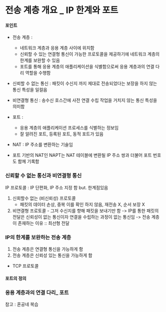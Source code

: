 # 전송 계층 개요 \_ IP 한계와 포트

#### 포인트

- 전송 계층 :

  - 네트워크 계층과 응용 계층 사이에 위치함
  - 신뢰할 수 있는 연결형 통신이 가능한 프로토콜을 제공하기에 네트워크 계층의 한계를 보완할 수 있음
  - 포트를 통해 응용 계층의 애플리케이션을 식별함으로써 응용 계층과의 연결 다리 역할을 수행함

- 신뢰할 수 없는 통신 : 패킷이 수신지 까지 제대로 전송되었다는 보장을 하지 않는 통신 특성을 일컬음
- 비연결형 통신 : 송수신 호스간에 사전 연결 수립 작업을 거치지 않는 통신 특성을 의미함
- 포트 :
  - 응용 계층의 애플리케이션 프로세스를 식별하는 정보임
  - 잘 알려진 포트, 등록된 포트, 동적 포트가 있음
- NAT : IP 주소를 변환하는 기술임
- 포트 기반의 NAT인 NAPT는 NAT 테이블에 변환될 IP 주소 쌍과 더불어 포트 번호도 함께 기록함

### 신뢰할 수 없는 통신과 비연결형 통신

IP 프로토콜 : IP 단편화, IP 주소 지정 함 but. 한계점있음

1. 신회할수 없는 (비신뢰성) 프로토콜
   - 패킷의 데이터 손상, 중복 이를 확인 하지 않음, 재전송 X, 순서 보장 X
2. 비연결형 프로토콜 - 그저 수신지를 향해 패킷을 보내기만 함
   -> IP를 통한 패킷의 전달은 신뢰성이 없는 통신이자 연결을 수립하는 과정이 없는 통신임 -> 전송 계층이 존재하는 이유 :: 최선형 전달

### IP의 한계를 보완하는 전송 계층

1. 전송 계층은 연결형 통신을 가능하게 함
2. 전송 계층은 신뢰성 있는 통신을 가능하게 함

- TCP 프로토콜

#### 포트의 정의

### 응용 계층과의 연결 다리\_ 포트

참고 : 혼공네 복습

